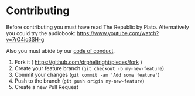# Contributing

Before contributing you must have read The Republic by Plato. Alternatively you could try the audiobook: https://www.youtube.com/watch?v=7rO4io3SH-g

Also you must abide by our [code of conduct](code_of_conduct.md).

1. Fork it ( https://github.com/drpheltright/pieces/fork )
2. Create your feature branch (`git checkout -b my-new-feature`)
3. Commit your changes (`git commit -am 'Add some feature'`)
4. Push to the branch (`git push origin my-new-feature`)
5. Create a new Pull Request
